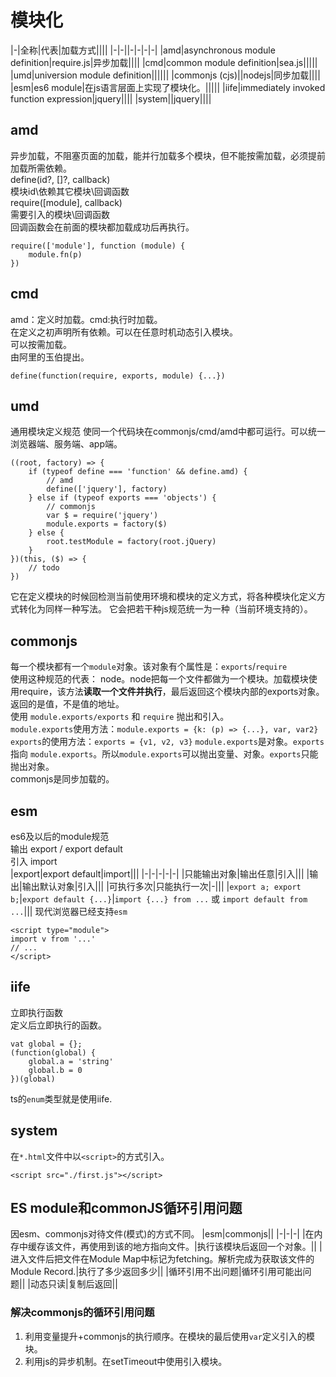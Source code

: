 # 模块化
|-|全称|代表|加载方式||||
|-|-||-|-|-|-|
|amd|asynchronous module definition|require.js|异步加载||||
|cmd|common module definition|sea.js|||||
|umd|universion module definition||||||
|commonjs (cjs)||nodejs|同步加载||||
|esm|es6 module|在js语言层面上实现了模块化。|||||
|iife|immediately invoked function expression|jquery||||
|system||jquery||||

## amd
异步加载，不阻塞页面的加载，能并行加载多个模块，但不能按需加载，必须提前加载所需依赖。  
define(id?, []?, callback)  
模块id\依赖其它模块\回调函数  
require([module], callback)  
需要引入的模块\回调函数  
回调函数会在前面的模块都加载成功后再执行。  
```
require(['module'], function (module) {
    module.fn(p)
})
```
## cmd
amd：定义时加载。cmd:执行时加载。  
在定义之初声明所有依赖。可以在任意时机动态引入模块。  
可以按需加载。  
由阿里的玉伯提出。  
```
define(function(require, exports, module) {...})  
```

## umd
通用模块定义规范
使同一个代码块在commonjs/cmd/amd中都可运行。可以统一浏览器端、服务端、app端。
```
((root, factory) => {
    if (typeof define === 'function' && define.amd) {
        // amd
        define(['jquery'], factory)
    } else if (typeof exports === 'objects') {
        // commonjs
        var $ = require('jquery')
        module.exports = factory($)
    } else {
        root.testModule = factory(root.jQuery)
    }
})(this, ($) => {
    // todo
})
```
它在定义模块的时候回检测当前使用环境和模块的定义方式，将各种模块化定义方式转化为同样一种写法。
它会把若干种js规范统一为一种（当前环境支持的）。

## commonjs
每一个模块都有一个`module`对象。该对象有个属性是：`exports`/`require`  
使用这种规范的代表： node。node把每一个文件都做为一个模块。加载模块使用require，该方法**读取一个文件并执行**，最后返回这个模块内部的exports对象。返回的是值，不是值的地址。  
使用 `module.exports/exports` 和 `require` 抛出和引入。  
`module.exports`使用方法：`module.exports = {k: (p) => {...}, var, var2}`  
`exports`的使用方法：`exports = {v1, v2, v3}`
`module.exports`是对象。`exports` 指向 `module.exports`。所以`module.exports`可以抛出变量、对象。`exports`只能抛出对象。  
commonjs是同步加载的。

## esm
es6及以后的module规范  
输出 export / export default  
引入 import  
|export|export default|import|||
|-|-|-|-|-|
|只能输出对象|输出任意|引入|||
|输出|输出默认对象|引入|||
|可执行多次|只能执行一次|-|||
|`export a; export b;`|`export default {...}`|`import {...} from ...` 或 `import default from ...`|||
现代浏览器已经支持`esm`
```
<script type="module">
import v from '...'
// ...
</script>
```

## iife
立即执行函数  
定义后立即执行的函数。  
```
vat global = {};
(function(global) {
    global.a = 'string'
    global.b = 0
})(global)
```
ts的`enum`类型就是使用iife.

## system
在`*.html`文件中以`<script>`的方式引入。
```
<script src="./first.js"></script>
```

## ES module和commonJS循环引用问题
因esm、commonjs对待文件(模式)的方式不同。
|esm|commonjs||
|-|-|-|
|在内存中缓存该文件，再使用到该的地方指向文件。|执行该模块后返回一个对象。||
|进入文件后把文件在Module Map中标记为fetching。解析完成为获取该文件的Module Record.|执行了多少返回多少||
|循环引用不出问题|循环引用可能出问题||
|动态只读|复制后返回||

### 解决commonjs的循环引用问题
1. 利用变量提升+commonjs的执行顺序。在模块的最后使用`var`定义引入的模块。
2. 利用js的异步机制。在setTimeout中使用引入模块。
